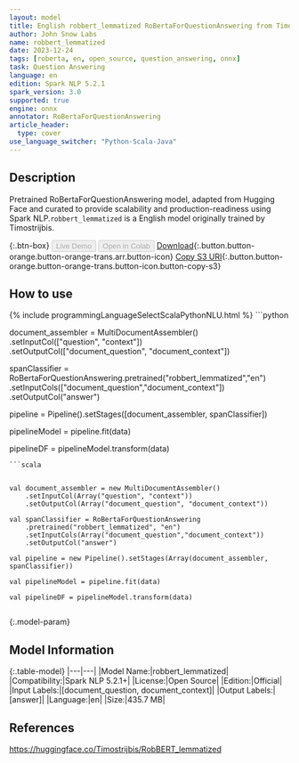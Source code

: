 ```yaml
---
layout: model
title: English robbert_lemmatized RoBertaForQuestionAnswering from Timostrijbis
author: John Snow Labs
name: robbert_lemmatized
date: 2023-12-24
tags: [roberta, en, open_source, question_answering, onnx]
task: Question Answering
language: en
edition: Spark NLP 5.2.1
spark_version: 3.0
supported: true
engine: onnx
annotator: RoBertaForQuestionAnswering
article_header:
  type: cover
use_language_switcher: "Python-Scala-Java"
---
```


## Description

Pretrained RoBertaForQuestionAnswering model, adapted from Hugging Face and curated to provide scalability and production-readiness using Spark NLP.`robbert_lemmatized` is a English model originally trained by Timostrijbis.

{:.btn-box}
<button class="button button-orange" disabled>Live Demo</button>
<button class="button button-orange" disabled>Open in Colab</button>
[Download](https://s3.amazonaws.com/auxdata.johnsnowlabs.com/public/models/robbert_lemmatized_en_5.2.1_3.0_1703400287861.zip){:.button.button-orange.button-orange-trans.arr.button-icon}
[Copy S3 URI](s3://auxdata.johnsnowlabs.com/public/models/robbert_lemmatized_en_5.2.1_3.0_1703400287861.zip){:.button.button-orange.button-orange-trans.button-icon.button-copy-s3}

## How to use



<div class="tabs-box" markdown="1">
{% include programmingLanguageSelectScalaPythonNLU.html %}
```python


document_assembler = MultiDocumentAssembler() \
    .setInputCol(["question", "context"]) \
    .setOutputCol(["document_question", "document_context"])
    
    
spanClassifier = RoBertaForQuestionAnswering.pretrained("robbert_lemmatized","en") \
            .setInputCols(["document_question","document_context"]) \
            .setOutputCol("answer")

pipeline = Pipeline().setStages([document_assembler, spanClassifier])

pipelineModel = pipeline.fit(data)

pipelineDF = pipelineModel.transform(data)

```
```scala


val document_assembler = new MultiDocumentAssembler()
    .setInputCol(Array("question", "context")) 
    .setOutputCol(Array("document_question", "document_context"))
    
val spanClassifier = RoBertaForQuestionAnswering  
    .pretrained("robbert_lemmatized", "en")
    .setInputCols(Array("document_question","document_context")) 
    .setOutputCol("answer") 

val pipeline = new Pipeline().setStages(Array(document_assembler, spanClassifier))

val pipelineModel = pipeline.fit(data)

val pipelineDF = pipelineModel.transform(data)


```
</div>

{:.model-param}
## Model Information

{:.table-model}
|---|---|
|Model Name:|robbert_lemmatized|
|Compatibility:|Spark NLP 5.2.1+|
|License:|Open Source|
|Edition:|Official|
|Input Labels:|[document_question, document_context]|
|Output Labels:|[answer]|
|Language:|en|
|Size:|435.7 MB|

## References

https://huggingface.co/Timostrijbis/RobBERT_lemmatized